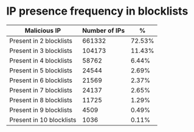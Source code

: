 # IP presence frequency in blocklists
| Malicious IP | Number of IPs | % |
|----|----|----|
| Present in 2 blocklists | 661332 | 72.53% |
| Present in 3 blocklists | 104173 | 11.43% |
| Present in 4 blocklists | 58762 | 6.44% |
| Present in 5 blocklists | 24544 | 2.69% |
| Present in 6 blocklists | 21569 | 2.37% |
| Present in 7 blocklists | 24137 | 2.65% |
| Present in 8 blocklists | 11725 | 1.29% |
| Present in 9 blocklists | 4509 | 0.49% |
| Present in 10 blocklists | 1036 | 0.11% |
